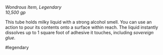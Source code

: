 *Wondrous Item, Legendary*  
*10,500 gp*

This tube holds milky liquid with a strong alcohol smell. You can use an action to pour its contents onto a surface within reach. The liquid instantly dissolves up to 1 square foot of adhesive it touches, including *sovereign glue*.

#legendary
